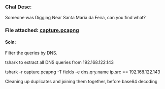 ### Chal Desc:
Someone was Digging Near Santa Maria da Feira, can you find what?

### File attached: [capture.pcapng]()

#### Soln: 

Filter the queries by DNS.  


tshark to extract all DNS queries from 192.168.122.143

tshark -r capture.pcapng -T fields -e dns.qry.name ip.src == 192.168.122.143  



Cleaning up duplicates and joining them together, before base64 decoding
